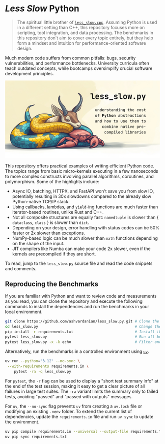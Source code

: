 # _Less Slow_ Python

> The spiritual little brother of [`less_slow.cpp`](https://github.com/ashvardanian/less_slow.cpp).
> Assuming Python is used in a different setting than C++, this repository focuses more on scripting, tool integration, and data processing.
> The benchmarks in this repository don't aim to cover every topic entirely, but they help form a mindset and intuition for performance-oriented software design.

Much modern code suffers from common pitfalls: bugs, security vulnerabilities, and performance bottlenecks.
University curricula often teach outdated concepts, while bootcamps oversimplify crucial software development principles.

![Less Slow Python](https://github.com/ashvardanian/ashvardanian/blob/master/repositories/less_slow.py.jpg?raw=true)

This repository offers practical examples of writing efficient Python code.
The topics range from basic micro-kernels executing in a few nanoseconds to more complex constructs involving parallel algorithms, coroutines, and polymorphism. Some of the highlights include:

- Async IO, batching, HTTPX, and FastAPI won't save you from slow IO, potentially resulting in 30x slowdowns compared to the already slow Python-native TCP/IP stack.
- Using callbacks, lambdas, and `yield`-ing functions are much faster than iterator-based routines, unlike Rust and C++.
- Not all composite structures are equally fast: `namedtuple` is slower than { `dataclass`, `class` } is slower than `dict`.
- Depending on your design, error handling with status codes can be 50% faster or 2x slower than exceptions.
- NumPy-based logic can be much slower than `math` functions depending on the shape of the input.
- JIT compilers like Numba can make your code 2x slower, even if the kernels are precompiled if they are short.

To read, jump to the `less_slow.py` source file and read the code snippets and comments.

## Reproducing the Benchmarks

If you are familiar with Python and want to review code and measurements as you read, you can clone the repository and execute the following commands to install the dependencies and run the benchmarks in your local environment.

```sh
git clone https://github.com/ashvardanian/less_slow.py.git # Clone the repository
cd less_slow.py                                            # Change the directory
pip install -r requirements.txt                            # Install the dependencies
pytest less_slow.py                                        # Run all benchmarks
pytest less_slow.py -x -k echo                             # Filter and stop on failure
```

Alternatively, run the benchmarks in a controlled environment using [`uv`](https://docs.astral.sh/uv/getting-started/installation/).

```sh
uv run --python="3.12" --no-sync \
 --with-requirements requirements.in \
    pytest -ra -q less_slow.py
```

For `pytest`, the `-r` flag can be used to display a "short test summary info" at the end of the test session, making it easy to get a clear picture of all failures in large test suites.
The `-ra` variant limits the summary only to failed tests, avoiding "passed" and "passed with outputs" messages.

For `uv`, the `--no-sync` flag prevents `uv` from creating a `uv.lock` file or modifying an existing `.venv` folder.
To extend the current list of dependencies, update the `requirements.in` file and run `uv sync` to update the environment.

```sh
uv pip compile requirements.in --universal --output-file requirements.txt
uv pip sync requirements.txt
```
